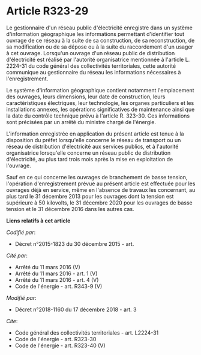 # Article R323-29

Le gestionnaire d'un réseau public d'électricité enregistre dans un système d'information géographique les informations
permettant d'identifier tout ouvrage de ce réseau à la suite de sa construction, de sa reconstruction, de sa modification ou
de sa dépose ou à la suite du raccordement d'un usager à cet ouvrage. Lorsqu'un ouvrage d'un réseau public de distribution
d'électricité est réalisé par l'autorité organisatrice mentionnée à l'article L. 2224-31 du code général des collectivités
territoriales, cette autorité communique au gestionnaire du réseau les informations nécessaires à l'enregistrement.

Le système d'information géographique contient notamment l'emplacement des ouvrages, leurs dimensions, leur date de
construction, leurs caractéristiques électriques, leur technologie, les organes particuliers et les installations annexes,
les opérations significatives de maintenance ainsi que la date du contrôle technique prévu à l'article R. 323-30. Ces
informations sont précisées par un arrêté du ministre chargé de l'énergie.

L'information enregistrée en application du présent article est tenue à la disposition du préfet lorsqu'elle concerne le
réseau de transport ou un réseau de distribution d'électricité aux services publics, et à l'autorité organisatrice
lorsqu'elle concerne un réseau public de distribution d'électricité, au plus tard trois mois après la mise en exploitation de
l'ouvrage.

Sauf en ce qui concerne les ouvrages de branchement de basse tension, l'opération d'enregistrement prévue au présent article
est effectuée pour les ouvrages déjà en service, même en l'absence de travaux les concernant, au plus tard le 31 décembre
2013 pour les ouvrages dont la tension est supérieure à 50 kilovolts, le 31 décembre 2020 pour les ouvrages de basse tension
et le 31 décembre 2016 dans les autres cas.

**Liens relatifs à cet article**

_Codifié par_:

  - Décret n°2015-1823 du 30 décembre 2015 - art.

_Cité par_:

  - Arrêté du 11 mars 2016 (V)
  - Arrêté du 11 mars 2016 - art. 1 (V)
  - Arrêté du 11 mars 2016 - art. 4 (V)
  - Code de l'énergie - art. R343-9 (V)

_Modifié par_:

  - Décret n°2018-1160 du 17 décembre 2018 - art. 3

_Cite_:

  - Code général des collectivités territoriales - art. L2224-31
  - Code de l'énergie - art. R323-30
  - Code de l'énergie - art. R323-40 (V)
